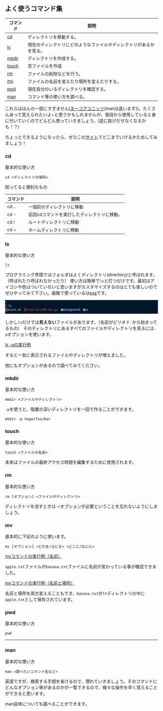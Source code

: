 ## よく使うコマンド集

| コマンド        | 説明                                                                 |
| --------------- | -------------------------------------------------------------------- |
| [cd](#cd)       | ディレクトリを移動する。                                             |
| [ls](#ls)       | 現在のディレクトリにどのようなファイルやディレクトリがあるかを見る。 |
| [mkdir](#mkdir) | ディレクトリを作成する。                                             |
| [touch](#touch) | 空ファイルを作成                                                     |
| [rm](#rm)       | ファイルの削除などを行う。                                           |
| [mv](#mv)       | ファイルの名前を変えたり場所を変えたりする。                         |
| [pwd](#pwd)     | 現在自分のいるディレクトリを確認する。                               |
| [man](#man)     | コマンド等の使い方を調べる。                                         |

これらはほんの一部にすぎません([ヌーコアユニッツ](https://ja.wikipedia.org/wiki/GNU_Core_Utilities)(manは違います))。たくさんあって覚えられたいよ~と思うかもしれませんが、普段から使用していると身に付いていくのでどんどん使っていきましょう。(逆に抜けだせなくなるかも！？)

ちょっとできるようになったら、ぜひこの[サイト](https://cmdchallenge.com/)でどこまでいけるかためしてみましょう！

### cd
基本的な使い方
```shell
cd <ディレクトリの場所>
```
知ってると便利なもの

| コマンド | 説明                                         |
| -------- | -------------------------------------------- |
| cd ..    | 一個前のディレクトリに移動                   |
| cd -     | 前回cdコマンドを実行したディレクトリに移動。 |
| cd /     | ルートディレクトリに移動                     |
| cd ~     | ホームディレクトリに移動                     |

### ls
基本的な使い方
```shell
ls
```
プログラミング界隈ではフォルダはよくディレクトリ(directory)と呼ばれます。（呼ばれたり呼ばれなかったり）
使い方は簡単で`ls`と打つだけです。最初はアイコンや色はついていないと思いますがカスタマイズするのはとても楽しいのでぜひやってみて下さい。画像で使っているは[exa](https://github.com/eza-community/eza)です。  

![lsの実行例](./img/ls.png)

しかし`ls`だけでは**見えない**ファイルがあります。（名前がピリオド`.`から始まってるもの）
そのディレクトリにあるすべてのファイルやディレクトリを見るには`-a`オプションを使います。

[ls -aの実行例](./img/ls-a.png)

すると一気に表示されるファイルやディレクトリが増えました。

他にもオプションがあるので調べてみてください。

### mkdir
基本的な使い方
```shell
mkdir <ファイルやディレクトリ>
```
`-p`を使うと、階層の深いディレクトリを一回で作ることができます。
```shell
mkdir -p hoge/foo/bar
```

### touch
基本的な使い方
```shell
touch <ファイルの名前>
```

本来はファイルの最終アクセス時間を編集するために使用されます。

### rm
基本的な使い方
```shell
rm [オプション] <ファイルやディレクトリ>
```
ディレクトリを消すときは`-r`オプションが必要ということを忘れないようにしましょう。

### mv
基本的に下記のように使います。
```shell
mv [オプション] <どれを/なにを> <どこに/なにに>
```
[mvコマンドの実行例（名前）](./img/mv.png)

`apple.txt`ファイルが`banana.txt`ファイルに名前が変わっている事が確認できました。

[mvコマンドの実行例（名前と場所）](./img/mv-name-where.png)

名前と場所を両方変えることもでき、`banana.txt`が`tt`ディレクトリの中に`apple.txt`として保存されています。

### pwd
基本的な使い方
```shell
pwd
```

---

### man
基本的な使い方
```shell
man <調べたいコマンド名など>
```
英語ですが、検索する手間を省けるので、慣れていきましょう。そのコマンドにどんなオプション等があるのかが一覧できるので、様々な操作を早く覚えることができると思います。

man自体についても調べることができます。

